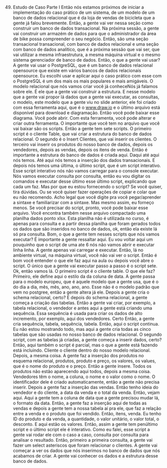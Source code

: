 49. Estudo de Caso Parte I
Então nós estamos próximos de iniciar a implementação do caso prático de um sistema, de um modelo de um banco de dados relacional que é da loja de vendas de bicicleta que a gente já falou brevemente.
Então, a gente vai ver nessa seção como construir um banco de dados transacional.
Na próxima sessão, a gente vai construir um armazém de dados para que o administrador da área de bike possa compreender o seu negócio. Então, são uma seção transacional transacional, com banco de dados relacional e uma seção com banco de dados analítico, que é a próxima sessão que vai ser, que vai utilizar a mesma infraestrutura, a mesma máquina virtual e o mesmo sistema gerenciador de banco de dados.
Então, o que a gente vai usar? A gente vai usar o PostgreSQL, que é um banco de dados relacional opensource que existe em vários bancos de dados relacionais opensource. Eu escolhi usar e aplicar aqui o caso prático com esse com o PostgreSQL é um dos mais os mais populares e mais amigáveis.
O modelo relacional que nós vamos criar você já conheceNós já falamos sobre ele. É ele que a gente vai construir a estrutura. E nesse modelo que a gente vai propor lá dados que a gente vai executar, as consultas, o modelo, este modelo que a gente viu no slide anterior, ele foi criado com essa ferramenta aqui, que é o www.draw.io e o último arquivo está disponível para download e diagramação.
Então você pode baixar esse diagrama. Você pode abrir. Com esta ferramenta, você pode alterar e criar outra ferramenta. O importante que você tem no arquivo que você vai baixar são os scripts. Então a gente tem sete scripts.
O primeiro script é o cliente Table, que vai criar a estrutura do banco de dados relacional.
O segundo é o Insert Clientes, que vai inserir os clientes.
O terceiro vai inserir os produtos do nosso banco de dados, depois os vendedores, depois as vendas, depois os itens de venda. Então é importante a estrutura do banco de dados é criada aqui. Daqui até aqui nós temos. Até aqui nós temos a inserção dos dados transacionais.
E depois nós temos uma última, o último script, que é um script interativo. Esse script interativo nós não vamos carregar para o console executar. Nós vamos executar consulta por consulta, então eu vou digitar os comandos e executar desse último esse último script, explicando que cada um faz.
Mas por que eu estou fornecendo o script? Se você quiser, tira dúvidas. Ou se você quiser fazer operações de copiar e colar que eu não recomendo. Acho legal que você digite pra você pegar/aprender a sintaxe e familiarizar com a sintaxe.
Mas mesmo assim, eu forneço menos. Se você precisar do script, pronto, você pode baixar esse arquivo. Você encontra também nesse arquivo compactado uma planilha dados ponto xlsx.
Esta planilha não é utilizada no curso, é apenas para consulta e a partir dessa planilha que foram gerados todos os dados que são inseridos no banco de dados, ok, então ela existe lá só pra consulta.
Bom, o que a gente tem nesses scripts que nós vamos executar? É importante a gente ressaltar aqui. Eu vou voltar aqui um pouquinho que o script de uma ate 6 nós não vamos abrir e executar linha linha. A gente apenas vai carregar e executar. Então, lá no ambiente virtual, na máquina virtual, você não vai ver o script. Então é bom você entender o que ele faz aqui na aula ou depois você abre o script.
O único que a gente vai executar passo a passo é o script sete. Ok, então vamos lá.
O primeiro script é o cliente table.
O que ele faz? Primeiro, ele define aqui o estilo da da coluna de data. A gente passa para o modelo europeu, que é aquele modelo que a gente usa, que é o do dia a dia, mês, mês, ano, ano, ano. Esse não é o modelo padrão que vem no postgree, então a gente altera já ele.
Depois a gente cria o schema relacional, certo? E depois do schema relacional, a gente começa a criação das tabelas. Então a gente vai criar, por exemplo, a tabela relacional, o vendedor e antes aqui a gente está criando uma sequência. Essa sequência é usada para criar os dados de alto incremento, por exemplo, aqui dos vendedores. Certo Então, a gente cria sequência, tabela, sequência, tabela. Então, aqui o script continua. Eu não estou mostrando todo, mas aqui a gente cria todas as cinco tabelas que são usadas no nosso banco de dados relacional.
O segundo script, com as tabelas já criadas, a gente começa a inserir dados, certo? Então, aqui também o script é parcial, mas o que a gente está fazendo está incluindo. Cliente o cliente dentro do nosso modelo relacional.
Depois, a mesma coisa.
A gente faz a inserção dos produtos no esquema relacional, produtos, produto e preço, os valores, os values, que é o nome do produto e o preço. Então a gente insere. Todos os produtos não estão aparecendo aqui todos, depois a mesma coisa.
Vendedores têm o nome, a coluna, o nome e o valor como o nome. O identificador dele é criado automaticamente, então a gente não precisa inserir. Depois a gente faz a inserção das vendas. Então tenho ideia do vendedor e do cliente, a data da venda e o total da venda.
Então, vejam aqui. Aqui a gente tem a coluna de data que a gente precisou mudar lá, o formato da data. Então, a gente faz a inserção aqui de todas as vendas e depois a gente tem a nossa tabela aí pra ele, que faz a relação entre a venda e o produto que foi vendido. Então, itens, venda.
Eu tenho ID do produto e da venda, a quantidade, o valor unitário, o valor total, o desconto. E aqui estão os valores. Então, assim a gente tem penúltimo script e o último script ele é interativo. Como eu falei, esse script a gente vai rodar ele com o caso a caso, consulta por consulta para analisar o resultado.
Então, primeiro a primeira consulta, a gente vai fazer um select asteriscos que foram relacionar o clientes. A gente vai começar a ver os dados que nós inserimos no banco de dados que nós acabamos de criar.
A gente vai conhecer os dados e a estrutura desse banco de dados.